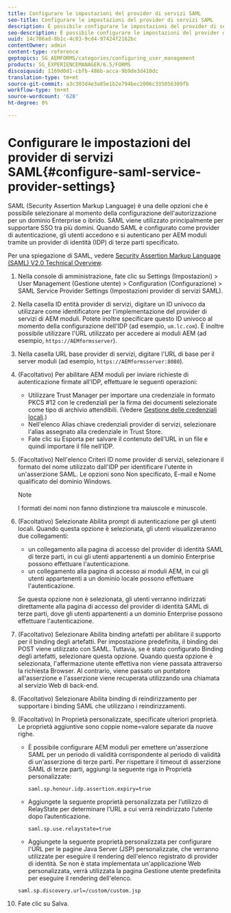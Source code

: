 ```yaml
---
title: Configurare le impostazioni del provider di servizi SAML
seo-title: Configurare le impostazioni del provider di servizi SAML
description: È possibile configurare le impostazioni del provider di servizi SAML per consentire agli utenti di effettuare l'accesso e l'autenticazione ai moduli AEM tramite un provider di identità (IDP) di terze parti specificato.
seo-description: È possibile configurare le impostazioni del provider di servizi SAML per consentire agli utenti di effettuare l'accesso e l'autenticazione ai moduli AEM tramite un provider di identità (IDP) di terze parti specificato.
uuid: 14c706ad-8b1c-4c03-9cd4-97424f2162bc
contentOwner: admin
content-type: reference
geptopics: SG_AEMFORMS/categories/configuring_user_management
products: SG_EXPERIENCEMANAGER/6.5/FORMS
discoiquuid: 1169d0d1-cbfb-486b-acca-9b9de3d410dc
translation-type: tm+mt
source-git-commit: a3c303d4e3a85e1b2e794bec2006c335056309fb
workflow-type: tm+mt
source-wordcount: '628'
ht-degree: 0%

---
```



# Configurare le impostazioni del provider di servizi SAML{#configure-saml-service-provider-settings}

SAML (Security Assertion Markup Language) è una delle opzioni che è possibile selezionare al momento della configurazione dell&#39;autorizzazione per un dominio Enterprise o ibrido. SAML viene utilizzato principalmente per supportare SSO tra più domini. Quando SAML è configurato come provider di autenticazione, gli utenti accedono e si autenticano per AEM moduli tramite un provider di identità (IDP) di terze parti specificato.

Per una spiegazione di SAML, vedere [Security Assertion Markup Language (SAML) V2.0 Technical Overview](https://www.oasis-open.org/committees/download.php/20645/sstc-saml-tech-overview-2%200-draft-10.pdf).

1. Nella console di amministrazione, fate clic su Settings (Impostazioni) > User Management (Gestione utente) > Configuration (Configurazione) > SAML Service Provider Settings (Impostazioni provider di servizi SAML).
1. Nella casella ID entità provider di servizi, digitare un ID univoco da utilizzare come identificatore per l&#39;implementazione del provider di servizi di AEM moduli. Potete inoltre specificare questo ID univoco al momento della configurazione dell&#39;IDP (ad esempio, `um.lc.com`). È inoltre possibile utilizzare l&#39;URL utilizzato per accedere ai moduli AEM (ad esempio, `https://AEMformsserver`).
1. Nella casella URL base provider di servizi, digitare l&#39;URL di base per il server moduli (ad esempio, `https://AEMformsserver:8080`).
1. (Facoltativo) Per abilitare AEM moduli per inviare richieste di autenticazione firmate all&#39;IDP, effettuare le seguenti operazioni:

   * Utilizzare Trust Manager per importare una credenziale in formato PKCS #12 con le credenziali per la firma dei documenti selezionate come tipo di archivio attendibili. (Vedere [Gestione delle credenziali locali](/help/forms/using/admin-help/local-credentials.md#managing-local-credentials).)
   * Nell&#39;elenco Alias chiave credenziali provider di servizi, selezionare l&#39;alias assegnato alla credenziale in Trust Store.
   * Fate clic su Esporta per salvare il contenuto dell’URL in un file e quindi importare il file nell’IDP.

1. (Facoltativo) Nell&#39;elenco Criteri ID nome provider di servizi, selezionare il formato del nome utilizzato dall&#39;IDP per identificare l&#39;utente in un&#39;asserzione SAML. Le opzioni sono Non specificato, E-mail e Nome qualificato del dominio Windows.

   >[!NOTE]
   >
   >I formati dei nomi non fanno distinzione tra maiuscole e minuscole.

1. (Facoltativo) Selezionate Abilita prompt di autenticazione per gli utenti locali. Quando questa opzione è selezionata, gli utenti visualizzeranno due collegamenti:

   * un collegamento alla pagina di accesso del provider di identità SAML di terze parti, in cui gli utenti appartenenti a un dominio Enterprise possono effettuare l&#39;autenticazione.
   * un collegamento alla pagina di accesso ai moduli AEM, in cui gli utenti appartenenti a un dominio locale possono effettuare l&#39;autenticazione.

   Se questa opzione non è selezionata, gli utenti verranno indirizzati direttamente alla pagina di accesso del provider di identità SAML di terze parti, dove gli utenti appartenenti a un dominio Enterprise possono effettuare l&#39;autenticazione.

1. (Facoltativo) Selezionare Abilita binding artefatti per abilitare il supporto per il binding degli artefatti. Per impostazione predefinita, il binding dei POST viene utilizzato con SAML. Tuttavia, se è stato configurato Binding degli artefatti, selezionare questa opzione. Quando questa opzione è selezionata, l&#39;affermazione utente effettiva non viene passata attraverso la richiesta Browser. Al contrario, viene passato un puntatore all&#39;asserzione e l&#39;asserzione viene recuperata utilizzando una chiamata al servizio Web di back-end.
1. (Facoltativo) Selezionare Abilita binding di reindirizzamento per supportare i binding SAML che utilizzano i reindirizzamenti.
1. (Facoltativo) In Proprietà personalizzate, specificate ulteriori proprietà. Le proprietà aggiuntive sono coppie nome=valore separate da nuove righe.

   * È possibile configurare AEM moduli per emettere un&#39;asserzione SAML per un periodo di validità corrispondente al periodo di validità di un&#39;asserzione di terze parti. Per rispettare il timeout di asserzione SAML di terze parti, aggiungi la seguente riga in Proprietà personalizzate:

      `saml.sp.honour.idp.assertion.expiry=true`

   * Aggiungete la seguente proprietà personalizzata per l’utilizzo di RelayState per determinare l’URL a cui verrà reindirizzato l’utente dopo l’autenticazione.

      `saml.sp.use.relaystate=true`

   * Aggiungete la seguente proprietà personalizzata per configurare l&#39;URL per le pagine Java Server (JSP) personalizzate, che verranno utilizzate per eseguire il rendering dell&#39;elenco registrato di provider di identità. Se non è stata implementata un&#39;applicazione Web personalizzata, verrà utilizzata la pagina Gestione utente predefinita per eseguire il rendering dell&#39;elenco.

   `saml.sp.discovery.url=/custom/custom.jsp`

1. Fate clic su Salva.

